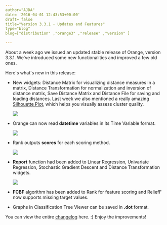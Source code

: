```yaml
---
author="AJDA"
date= '2016-04-01 12:43:53+00:00'
draft= false
title="Version 3.3.1 - Updates and Features"
type="blog"
blog=["distribution" ,"orange3" ,"release" ,"version" ]

---
```


About a week ago we issued an updated stable release of Orange, version 3.3.1. We've introduced some new functionalities and improved a few old ones.

Here's what's new in this release:


* New widgets: Distance Matrix for visualizing distance measures in a matrix, Distance Transformation for normalization and inversion of distance matrix, Save Distance Matrix and Distance File for saving and loading distances. Last week we also mentioned a really amazing [Silhouette Plot](/blog/2016/03/23/all-i-see-is-silhouette/), which helps you visually assess cluster quality.

	![](/images/2016/04/blog11.png)


* Orange can now read **datetime** variables in its Time Variable format.

	![](/images/2016/04/blog12.png)


* Rank outputs **scores** for each scoring method.

	![](/images/2016/04/blog13.png)



* **Report** function had been added to Linear Regression, Univariate Regression, Stochastic Gradient Descent and Distance Transformation widgets.

	![](/images/2016/04/blog14.png)


* **FCBF** algorithm has been added to Rank for feature scoring and ReliefF now supports missing target values.

* Graphs in Classification Tree Viewer can be saved in **.dot** format.



You can view the entire [changelog](https://github.com/biolab/orange3/blob/master/CHANGELOG.md) here. :) Enjoy the improvements!
